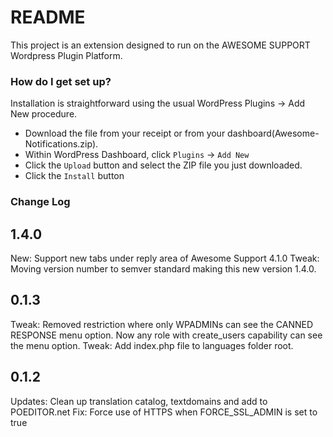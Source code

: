 # README #

This project is an extension designed to run on the AWESOME SUPPORT Wordpress Plugin Platform.  

### How do I get set up? ###

Installation is straightforward using the usual WordPress Plugins -> Add New procedure.

- Download the file from your receipt or from your dashboard(Awesome-Notifications.zip).
- Within WordPress Dashboard, click `Plugins` -> `Add New`
- Click the `Upload` button and select the ZIP file you just downloaded.
- Click the `Install` button


### Change Log  ###
1.4.0
-----
New: Support new tabs under reply area of Awesome Support 4.1.0
Tweak: Moving version number to semver standard making this new version 1.4.0.

0.1.3 
-----
Tweak: Removed restriction where only WPADMINs can see the CANNED RESPONSE menu option.  Now any role with create_users capability can see the menu option.
Tweak: Add index.php file to languages folder root.

0.1.2
-----
Updates: Clean up translation catalog, textdomains and add to POEDITOR.net
Fix: Force use of HTTPS when FORCE_SSL_ADMIN is set to true